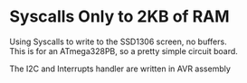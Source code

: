 # Syscalls Only to 2KB of RAM
Using Syscalls to write to the SSD1306 screen, no buffers.<br/>
This is for an ATmega328PB, so a pretty simple circuit board.<br/>

The I2C and Interrupts handler are written in AVR assembly<br/>
